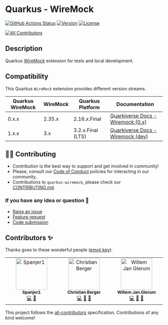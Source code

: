 # Quarkus - WireMock

[![GitHub Actions Status](https://img.shields.io/github/actions/workflow/status/quarkiverse/quarkus-wiremock/build.yml?branch=main&logo=GitHub&style=for-the-badge)](https://github.com/quarkiverse/quarkus-wiremock/actions/workflows/build.yml)
[![Version](https://img.shields.io/maven-central/v/io.quarkiverse.wiremock/quarkus-wiremock-parent?logo=apache-maven&style=for-the-badge)](https://search.maven.org/search?q=g:io.quarkiverse.wiremock%20AND%20a:quarkus-wiremock-parent)
[![License](https://img.shields.io/github/license/quarkusio/quarkus?style=for-the-badge&logo=apache)](https://www.apache.org/licenses/LICENSE-2.0)
<!-- ALL-CONTRIBUTORS-BADGE:START - Do not remove or modify this section -->
[![All Contributors](https://img.shields.io/badge/all_contributors-3-orange.svg?style=flat-square)](#contributors-)
<!-- ALL-CONTRIBUTORS-BADGE:END -->

## Description

Quarkus [WireMock](https://wiremock.org) extension for tests and local development.

## Compatibility

This Quarkus ``WireMock`` extension provides different version streams.

| Quarkus WireMock | WireMock | Quarkus Platform  | Documentation                                                                                                       |
|------------------|----------|-------------------|---------------------------------------------------------------------------------------------------------------------|
| 0.x.x            | 2.35.x   | 2.16.x.Final      | [Quarkiverse Docs - Wiremock (0.x)](https://quarkiverse.github.io/quarkiverse-docs/quarkus-wiremock/0.x/index.html) |
| 1.x.x            | 3.x      | 3.2.x.Final (LTS) | [Quarkiverse Docs - Wiremock (dev)](https://quarkiverse.github.io/quarkiverse-docs/quarkus-wiremock/dev/index.html) |

## 🧑‍💻 Contributing

- Contribution is the best way to support and get involved in community!
- Please, consult our [Code of Conduct](./CODE_OF_CONDUCT.md) policies for interacting in our community.
- Contributions to `quarkus-wiremock`, please check our [CONTRIBUTING.md](./CONTRIBUTING.md).

### If you have any idea or question 🤷

- [Raise an issue](https://github.com/quarkiverse/quarkus-wiremock/issues)
- [Feature request](https://github.com/quarkiverse/quarkus-wiremock/issues)
- [Code submission](https://github.com/quarkiverse/quarkus-wiremock/pulls)

## Contributors ✨

Thanks goes to these wonderful people ([emoji key](https://allcontributors.org/docs/en/emoji-key)):

<!-- ALL-CONTRIBUTORS-LIST:START - Do not remove or modify this section -->
<!-- prettier-ignore-start -->
<!-- markdownlint-disable -->
<table>
  <tbody>
    <tr>
      <td align="center" valign="top" width="14.28%"><a href="https://github.com/Spanjer1"><img src="https://avatars.githubusercontent.com/u/40360503?v=4?s=100" width="100px;" alt="Spanjer1"/><br /><sub><b>Spanjer1</b></sub></a><br /><a href="https://github.com/quarkiverse/quarkus-wiremock/commits?author=Spanjer1" title="Code">💻</a> <a href="#maintenance-Spanjer1" title="Maintenance">🚧</a></td>
      <td align="center" valign="top" width="14.28%"><a href="https://techspace.de"><img src="https://avatars.githubusercontent.com/u/3606282?v=4?s=100" width="100px;" alt="Christian Berger"/><br /><sub><b>Christian Berger</b></sub></a><br /><a href="https://github.com/quarkiverse/quarkus-wiremock/commits?author=chberger" title="Code">💻</a> <a href="#maintenance-chberger" title="Maintenance">🚧</a> <a href="https://github.com/quarkiverse/quarkus-wiremock/commits?author=chberger" title="Documentation">📖</a></td>
      <td align="center" valign="top" width="14.28%"><a href="https://wjglerum.nl"><img src="https://avatars.githubusercontent.com/u/7404187?v=4?s=100" width="100px;" alt="Willem Jan Glerum"/><br /><sub><b>Willem Jan Glerum</b></sub></a><br /><a href="https://github.com/quarkiverse/quarkus-wiremock/commits?author=wjglerum" title="Code">💻</a> <a href="https://github.com/quarkiverse/quarkus-wiremock/pulls?q=is%3Apr+reviewed-by%3Awjglerum" title="Reviewed Pull Requests">👀</a> <a href="https://github.com/quarkiverse/quarkus-wiremock/commits?author=wjglerum" title="Documentation">📖</a></td>
    </tr>
  </tbody>
</table>

<!-- markdownlint-restore -->
<!-- prettier-ignore-end -->

<!-- ALL-CONTRIBUTORS-LIST:END -->

This project follows the [all-contributors](https://github.com/all-contributors/all-contributors) specification.
Contributions of any kind welcome!
